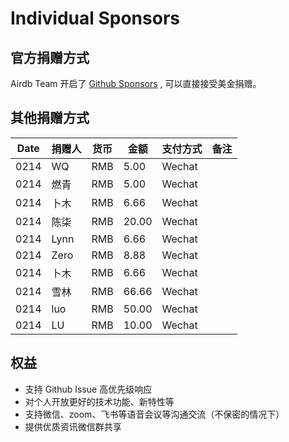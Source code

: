 # Individual Sponsors

## 官方捐赠方式

Airdb Team 开启了 [Github Sponsors](https://github.com/sponsors/airdb?frequency=one-time) , 可以直接接受美金捐赠。

## 其他捐赠方式

|Date | 捐赠人 |  货币 |  金额 | 支付方式 | 备注 |
|----| --- | --- | --- | --- | --- |
|0214| WQ | RMB | 5.00 | Wechat |
|0214| 燃青 | RMB | 5.00 | Wechat |
|0214| 卜木 | RMB | 6.66 | Wechat |
|0214| 陈柒 | RMB | 20.00 | Wechat |
|0214| Lynn | RMB | 6.66 | Wechat |
|0214| Zero | RMB | 8.88 | Wechat |
|0214| 卜木 | RMB | 6.66 | Wechat |
|0214| 雪林 | RMB | 66.66 | Wechat |
|0214| luo | RMB | 50.00 | Wechat |
|0214| LU | RMB | 10.00 | Wechat |

## 权益

- 支持 Github Issue 高优先级响应
- 对个人开放更好的技术功能、新特性等
- 支持微信、zoom、飞书等语音会议等沟通交流（不保密的情况下）
- 提供优质资讯微信群共享
